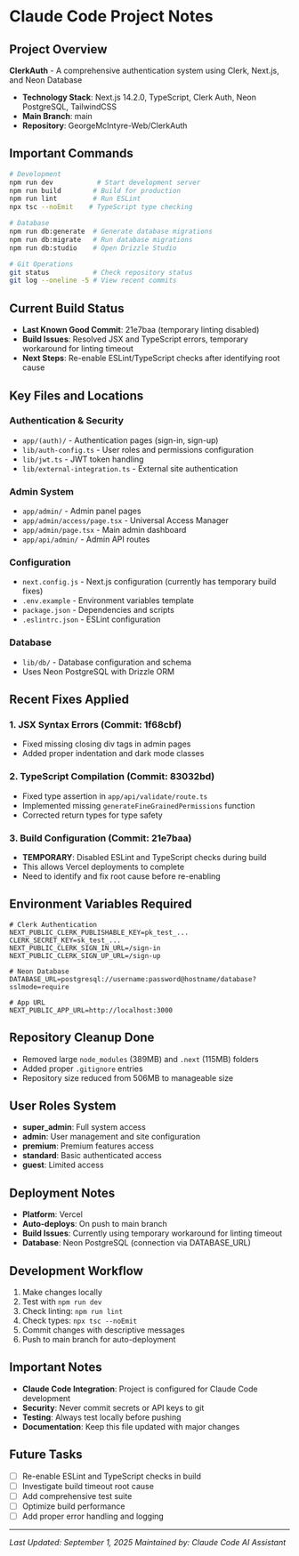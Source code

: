 # Claude Code Project Notes

## Project Overview
**ClerkAuth** - A comprehensive authentication system using Clerk, Next.js, and Neon Database
- **Technology Stack**: Next.js 14.2.0, TypeScript, Clerk Auth, Neon PostgreSQL, TailwindCSS
- **Main Branch**: main
- **Repository**: GeorgeMcIntyre-Web/ClerkAuth

## Important Commands
```bash
# Development
npm run dev           # Start development server
npm run build        # Build for production
npm run lint         # Run ESLint
npx tsc --noEmit    # TypeScript type checking

# Database
npm run db:generate  # Generate database migrations
npm run db:migrate   # Run database migrations
npm run db:studio    # Open Drizzle Studio

# Git Operations
git status           # Check repository status
git log --oneline -5 # View recent commits
```

## Current Build Status
- **Last Known Good Commit**: 21e7baa (temporary linting disabled)
- **Build Issues**: Resolved JSX and TypeScript errors, temporary workaround for linting timeout
- **Next Steps**: Re-enable ESLint/TypeScript checks after identifying root cause

## Key Files and Locations

### Authentication & Security
- `app/(auth)/` - Authentication pages (sign-in, sign-up)
- `lib/auth-config.ts` - User roles and permissions configuration
- `lib/jwt.ts` - JWT token handling
- `lib/external-integration.ts` - External site authentication

### Admin System
- `app/admin/` - Admin panel pages
- `app/admin/access/page.tsx` - Universal Access Manager
- `app/admin/page.tsx` - Main admin dashboard
- `app/api/admin/` - Admin API routes

### Configuration
- `next.config.js` - Next.js configuration (currently has temporary build fixes)
- `.env.example` - Environment variables template
- `package.json` - Dependencies and scripts
- `.eslintrc.json` - ESLint configuration

### Database
- `lib/db/` - Database configuration and schema
- Uses Neon PostgreSQL with Drizzle ORM

## Recent Fixes Applied

### 1. JSX Syntax Errors (Commit: 1f68cbf)
- Fixed missing closing div tags in admin pages
- Added proper indentation and dark mode classes

### 2. TypeScript Compilation (Commit: 83032bd)
- Fixed type assertion in `app/api/validate/route.ts`
- Implemented missing `generateFineGrainedPermissions` function
- Corrected return types for type safety

### 3. Build Configuration (Commit: 21e7baa)
- **TEMPORARY**: Disabled ESLint and TypeScript checks during build
- This allows Vercel deployments to complete
- Need to identify and fix root cause before re-enabling

## Environment Variables Required
```env
# Clerk Authentication
NEXT_PUBLIC_CLERK_PUBLISHABLE_KEY=pk_test_...
CLERK_SECRET_KEY=sk_test_...
NEXT_PUBLIC_CLERK_SIGN_IN_URL=/sign-in
NEXT_PUBLIC_CLERK_SIGN_UP_URL=/sign-up

# Neon Database  
DATABASE_URL=postgresql://username:password@hostname/database?sslmode=require

# App URL
NEXT_PUBLIC_APP_URL=http://localhost:3000
```

## Repository Cleanup Done
- Removed large `node_modules` (389MB) and `.next` (115MB) folders
- Added proper `.gitignore` entries
- Repository size reduced from 506MB to manageable size

## User Roles System
- **super_admin**: Full system access
- **admin**: User management and site configuration
- **premium**: Premium features access
- **standard**: Basic authenticated access
- **guest**: Limited access

## Deployment Notes
- **Platform**: Vercel
- **Auto-deploys**: On push to main branch
- **Build Issues**: Currently using temporary workaround for linting timeout
- **Database**: Neon PostgreSQL (connection via DATABASE_URL)

## Development Workflow
1. Make changes locally
2. Test with `npm run dev`
3. Check linting: `npm run lint`
4. Check types: `npx tsc --noEmit`
5. Commit changes with descriptive messages
6. Push to main branch for auto-deployment

## Important Notes
- **Claude Code Integration**: Project is configured for Claude Code development
- **Security**: Never commit secrets or API keys to git
- **Testing**: Always test locally before pushing
- **Documentation**: Keep this file updated with major changes

## Future Tasks
- [ ] Re-enable ESLint and TypeScript checks in build
- [ ] Investigate build timeout root cause
- [ ] Add comprehensive test suite
- [ ] Optimize build performance
- [ ] Add proper error handling and logging

---
*Last Updated: September 1, 2025*
*Maintained by: Claude Code AI Assistant*
